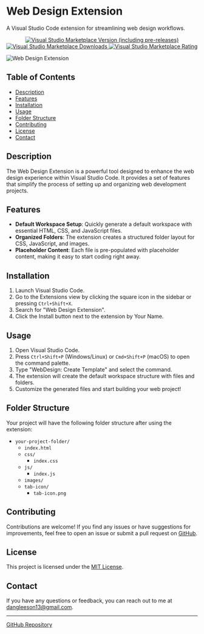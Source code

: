 # Web Design Extension

A Visual Studio Code extension for streamlining web design workflows.

<div align="center">
	<p>
		<a href="https://marketplace.visualstudio.com/items?itemName=DanielG.web-design-extension">
			<img alt="Visual Studio Marketplace Version (including pre-releases)" src="https://img.shields.io/visual-studio-marketplace/v/DanielG.web-design-extension">
		</a>
		<a href="https://marketplace.visualstudio.com/items?itemName=DanielG.web-design-extension">
			<img alt="Visual Studio Marketplace Downloads" src="https://img.shields.io/visual-studio-marketplace/d/DanielG.web-design-extension">
		</a>
		<a href="https://marketplace.visualstudio.com/items?itemName=icrawl.discord-vscode">
			<img alt="Visual Studio Marketplace Rating" src="https://img.shields.io/visual-studio-marketplace/r/DanielG.web-design-extension">
		</a>
	</p>
</div>

![Web Design Extension](https://about.dang1114.repl.co/imagestorage/HTML,%20CSS,%20JS.png)

## Table of Contents

- [Description](#description)
- [Features](#features)
- [Installation](#installation)
- [Usage](#usage)
- [Folder Structure](#folder-structure)
- [Contributing](#contributing)
- [License](#license)
- [Contact](#contact)

## Description

The Web Design Extension is a powerful tool designed to enhance the web design experience within Visual Studio Code. It provides a set of features that simplify the process of setting up and organizing web development projects.

## Features

- **Default Workspace Setup**: Quickly generate a default workspace with essential HTML, CSS, and JavaScript files.
- **Organized Folders**: The extension creates a structured folder layout for CSS, JavaScript, and images.
- **Placeholder Content**: Each file is pre-populated with placeholder content, making it easy to start coding right away.

## Installation

1. Launch Visual Studio Code.
2. Go to the Extensions view by clicking the square icon in the sidebar or pressing `Ctrl+Shift+X`.
3. Search for "Web Design Extension".
4. Click the Install button next to the extension by Your Name.

## Usage

1. Open Visual Studio Code.
2. Press `Ctrl+Shift+P` (Windows/Linux) or `Cmd+Shift+P` (macOS) to open the command palette.
3. Type "WebDesign: Create Template" and select the command.
4. The extension will create the default workspace structure with files and folders.
5. Customize the generated files and start building your web project!

## Folder Structure

Your project will have the following folder structure after using the extension:

- `your-project-folder/`
  - `index.html`
  - `css/`
    - `index.css`
  - `js/`
    - `index.js`
  - `images/`
  - `tab-icon/`
     - `tab-icon.png`

## Contributing

Contributions are welcome! If you find any issues or have suggestions for improvements, feel free to open an issue or submit a pull request on [GitHub](https://github.com/DanG4115/web-design-extension).

## License

This project is licensed under the [MIT License](LICENSE).

## Contact

If you have any questions or feedback, you can reach out to me at dangleeson13@gmail.com.

---
[GitHub Repository](https://github.com/DanG4115/web-design-extension)
